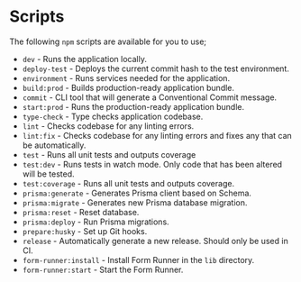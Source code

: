 # Scripts

The following `npm` scripts are available for you to use;

- `dev` - Runs the application locally.
- `deploy-test` - Deploys the current commit hash to the test environment.
- `environment` - Runs services needed for the application.
- `build:prod` - Builds production-ready application bundle.
- `commit` - CLI tool that will generate a Conventional Commit message.
- `start:prod` - Runs the production-ready application bundle.
- `type-check` - Type checks application codebase.
- `lint` - Checks codebase for any linting errors.
- `lint:fix` - Checks codebase for any linting errors and fixes any that can be automatically.
- `test` - Runs all unit tests and outputs coverage
- `test:dev` - Runs tests in watch mode. Only code that has been altered will be tested.
- `test:coverage` - Runs all unit tests and outputs coverage.
- `prisma:generate` - Generates Prisma client based on Schema.
- `prisma:migrate` - Generates new Prisma database migration.
- `prisma:reset` - Reset database.
- `prisma:deploy` - Run Prisma migrations.
- `prepare:husky` - Set up Git hooks.
- `release` - Automatically generate a new release. Should only be used in CI.
- `form-runner:install` - Install Form Runner in the `lib` directory.
- `form-runner:start` - Start the Form Runner.

